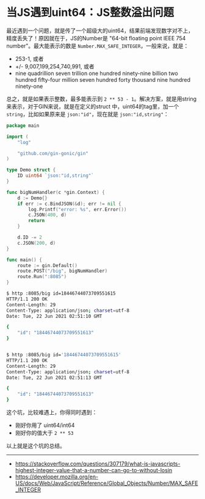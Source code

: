 # 当JS遇到uint64：JS整数溢出问题

最近遇到一个问题，就是传了一个超级大的uint64，结果前端发现数字对不上，精度丢失了！原因就在于，JS的Number是
"64-bit floating point IEEE 754 number"。最大能表示的数是 `Number.MAX_SAFE_INTEGER`，一般来说，就是：

- 253-1, 或者
- +/- 9,007,199,254,740,991, 或者
- nine quadrillion seven trillion one hundred ninety-nine billion two hundred
fifty-four million seven hundred forty thousand nine hundred ninety-one

总之，就是如果表示整数，最多能表示到 `2 ** 53 - 1`。解决方案，就是用string来表示，对于GIN来说，就是在定义的struct
中，uint64的tag里，加一个 `string`，比如如果原来是 `json:"id"`，现在就是 `json:"id,string"`：

```go
package main

import (
	"log"

	"github.com/gin-gonic/gin"
)

type Demo struct {
	ID uint64 `json:"id,string"`
}

func bigNumHandler(c *gin.Context) {
	d := Demo{}
	if err := c.BindJSON(&d); err != nil {
		log.Printf("error: %s", err.Error())
		c.JSON(400, d)
		return
	}

	d.ID -= 2
	c.JSON(200, d)
}

func main() {
	route := gin.Default()
	route.POST("/big", bigNumHandler)
	route.Run(":8085")
}
```

```bash
$ http :8085/big id=18446744073709551615
HTTP/1.1 200 OK
Content-Length: 29
Content-Type: application/json; charset=utf-8
Date: Tue, 22 Jun 2021 02:51:10 GMT

{
    "id": "18446744073709551613"
}


$ http :8085/big id='18446744073709551615'
HTTP/1.1 200 OK
Content-Length: 29
Content-Type: application/json; charset=utf-8
Date: Tue, 22 Jun 2021 02:51:13 GMT

{
    "id": "18446744073709551613"
}
```

这个坑，比较难遇上，你得同时遇到：

- 刚好你用了 uint64/int64
- 刚好你的值大于 `2 ** 53`

以上就是这个坑的总结。

---

- https://stackoverflow.com/questions/307179/what-is-javascripts-highest-integer-value-that-a-number-can-go-to-without-losin
- https://developer.mozilla.org/en-US/docs/Web/JavaScript/Reference/Global_Objects/Number/MAX_SAFE_INTEGER
